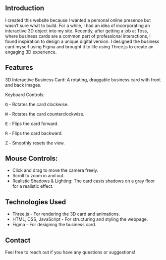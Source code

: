 ## Introduction

I created this website because I wanted a personal online presence but wasn’t sure what to build. For a while, I had an idea of incorporating an interactive 3D object into my site. Recently, after getting a job at Toss, where business cards are a common part of professional interactions, I found inspiration to design a unique digital version. I designed the business card myself using Figma and brought it to life using Three.js to create an engaging 3D experience.

## Features

3D Interactive Business Card: A rotating, draggable business card with front and back images.

Keyboard Controls:

<kbd>Q</kbd> - Rotates the card clockwise.

<kbd>W</kbd> - Rotates the card counterclockwise.

<kbd>E</kbd> - Flips the card forward.

<kbd>R</kbd> - Flips the card backward.

<kbd>Z</kbd> - Smoothly resets the view.

## Mouse Controls:

  - Click and drag to move the camera freely.
  - Scroll to zoom in and out.
  - Realistic Shadows & Lighting: The card casts shadows on a gray floor for a realistic effect.

## Technologies Used

  - Three.js - For rendering the 3D card and animations.
  - HTML, CSS, JavaScript - For structuring and styling the webpage.
  - Figma - For designing the business card.

## Contact

Feel free to reach out if you have any questions or suggestions!
